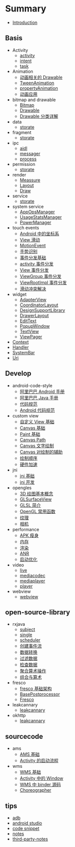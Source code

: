 # Summary

-   [Introduction](README.md)

## Basis

-   Activity
    -   [activity](basis/activity/activity.md)
    -   [intent](basis/activity/intent.md)
    -   [task](basis/activity/task.md)
-   Animation
    -   [动画相关的 Drawable](basis/animation/01-动画相关的Drawable.md)
    -   [TweenAnimation](basis/animation/02-TweenAnimation.md)
    -   [propertyAnimation](basis/animation/03-propertyAnimation.md)
    -   [动画应用](basis/animation/04-动画应用.md)
-   bitmap and drawable
    -   [Bitmap](basis/bitmap&drawable/01-Bitmap.md)
    -   [Drawable](basis/bitmap&drawable/02-Drawable.md)
    -   [Drawable 分类详解](basis/bitmap&drawable/03-Drawable分类详解.md)
-   data
    -   [storate](basis/data/storage.md)
-   fragment
    -   [storate](basis/fragment/Fragment.md)
-   ipc
    -   [aidl](basis/ipc/aidl.md)
    -   [messager](basis/ipc/messager.md)
    -   [process](basis/ipc/process.md)
-   permission
    -   [storate](basis/permission/permission.md)
-   render
    -   [Meassure](basis/render/01_Measure.md)
    -   [Layout](basis/render/02_Layout.md)
    -   [Draw](basis/render/03_Draw.md)
-   service
    -   [storate](basis/service/service.md)
-   system service
    -   [AppOpsManager](basis/system_service/AppOpsManager.md)
    -   [UsageStatsManager](basis/system_service/UsageStatsManager.md)
    -   [PowerManager](basis/system_service/PowerManager.md)
-   touch events
    -   [Android 中的坐标系](basis/touch_events/00_Android中的坐标系.md)
    -   [View 滑动](basis/touch_events/01_View的滑动.md)
    -   [MotionEvent](basis/touch_events/02_MotionEvent.md)
    -   [手势识别](basis/touch_events/03_手势识别.md)
    -   [事件分发基础](basis/touch_events/04_事件分发基础.md)
    -   [activity 事件分发](basis/touch_events/05_activity事件分发.md)
    -   [View 事件分发](basis/touch_events/06_View事件分发.md)
    -   [ViewGroup 事件分发](basis/touch_events/07_ViewGroup事件分发.md)
    -   [ViewRootImpl 事件分发](basis/touch_events/08_ViewRootImpl事件分发.md)
    -   [滑动冲突解决](basis/touch_events/09_滑动冲突解决.md)
-   widget
    -   [AdapterView](basis/widget/AdapterView.md)
    -   [CoordinatorLayout](basis/widget/CoordinatorLayout.md)
    -   [DesignSupportLibrary](basis/widget/DesignSupportLibrary.md)
    -   [DrawerLayout](basis/widget/DrawerLayout.md)
    -   [EditText](basis/widget/EditText.md)
    -   [PopupWindow](basis/widget/PopupWindow.md)
    -   [TextView](basis/widget/TextView.md)
    -   [ViewPager](basis/widget/ViewPager.md)
-   [Context](basis/Context.md)
-   [Handler](basis/Handler.md)
-   [SystemBar](basis/SystemBar.md)
-   [Uri](basis/Uri.md)

## Develop

-   android-code-style
    -   [阿里巴巴 Android 手册](develop/android-code-style/阿里巴巴Android手册.md)
    -   [阿里巴巴 Java 手册](develop/android-code-style/阿里巴巴Java手册.md)
    -   [代码规范](develop/android-code-style/代码规范.md)
    -   [Android 代码规范](develop/android-code-style/Android代码规范.md)
-   custom view
    -   [自定义 View 基础](develop/custom-view/01_自定义View基础.md)
    -   [Canvas 基础](develop/custom-view/02-Canvas基础.md)
    -   [Paint 基础](develop/custom-view/03-Paint基础.md)
    -   [Canvas Path](develop/custom-view/04-Canvas.md)
    -   [Canvas 文字绘制](develop/custom-view/05_Canvas文字绘制.md)
    -   [Canvas 对绘制的辅助](develop/custom-view/06-Canvas对绘制的辅助.md)
    -   [绘制顺序](develop/custom-view/07-绘制顺序.md)
    -   [硬件加速](develop/custom-view/08-硬件加速.md)
-   jni
    -   [jni 基础](develop/jni/Jni基础.md)
    -   [jni 开发](develop/jni/Jni开发.md)
-   opengles
    -   [3D 绘图基本概念](develop/opengles/00_3D绘图基本概念.md)
    -   [GLSurfaceView](develop/opengles/01_GLSurfaceView.md)
    -   [GLSL 简介](develop/opengles/02_GLSL简介.md)
    -   [OpenGL 常用函数](develop/opengles/OpenGL常用函数.md)
    -   [纹理](develop/opengles/04_纹理.md)
    -   [相机](develop/opengles/05_相机.md)
-   performance
    -   [APK 瘦身](develop/performance/00_APK瘦身.md)
    -   [内存](develop/performance/01_内存.md)
    -   [渲染](develop/performance/02_渲染.md)
    -   [ANR](develop/performance/03_ANR.md)
    -   [启动优化](develop/performance/04_启动优化.md)
-   video
    -   [live](develop/video/live.md)
    -   [mediacodec](develop/video/mediacodec.md)
    -   [mediaplayer](develop/video/Mediaplayer.md)
    -   [player](develop/video/player.md)
-   webview
    -   [webview](develop/webview/01_Webview相关.md)

## open-source-library

-   rxjava
    -   [subject](open-source-library/rxjava/01_subject.md)
    -   [single](open-source-library/rxjava/02_single.md)
    -   [scheduler](open-source-library/rxjava/03_scheduler.md)
    -   [创建事件流](open-source-library/rxjava/04_创建事件流.md)
    -   [数据转换](open-source-library/rxjava/05_数据转换.md)
    -   [过滤数据](open-source-library/rxjava/06_过滤数据.md)
    -   [检查数据](open-source-library/rxjava/07_检查数据.md)
    -   [聚合算术操作](open-source-library/rxjava/08_聚合算术操作.md)
    -   [组合与算术](open-source-library/rxjava/09_组合与算术.md)
-   fresco
    -   [fresco 基础架构](open-source-library/fresco/00_Fresco基础架构.md)
    -   [BasePostprocessor](open-source-library/fresco/01_BasePostprocessor.md)
    -   [Fresco](open-source-library/fresco/02_Fresco.md)
-   leakcannary
    -   [leakcannary](open-source-library/leakcanary/LeakCanary.md)
-   okhttp
    -   [leakcannary](open-source-library/okhttp/Okhttp.md)

## sourcecode

-   ams
    -   [AMS 基础](sourcecode/ams/AMS基础.md)
    -   [Activity 的启动流程](sourcecode/ams/Activity的启动流程.md)
-   wms
    -   [WMS 基础](sourcecode/wms/00_WMS基础.md)
    -   [Activity 中的 Window](sourcecode/wms/01_Activity中的Window.md)
    -   [WMS 中 binder 源码](sourcecode/wms/02_WMS中binder源码.md)
    -   [Choreographer](sourcecode/wms/03_Choreographer.md)

## tips

-   [adb](tips/adb.md)
-   [android studio](tips/android-sutdio.md)
-   [code snippet](tips/code-snippet.md)
-   [notes](tips/notes.md)
-   [third-party-notes](tips/third-party-notes.md)
